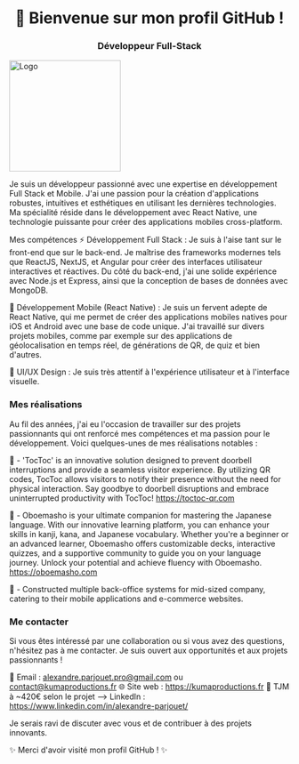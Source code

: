 <h1 align="center">👋 Bienvenue sur mon profil GitHub !</h1>
<h3 align="center">Développeur Full-Stack</h3>

<img align="center" src="https://cdn.discordapp.com/attachments/438805092981014550/1116339860429619210/Illustration2.jpg" alt="Logo" width="200" height="200">

Je suis un développeur passionné avec une expertise en développement Full Stack et Mobile. J'ai une passion pour la création d'applications robustes, intuitives et esthétiques en utilisant les dernières technologies. 
Ma spécialité réside dans le développement avec React Native, une technologie puissante pour créer des applications mobiles cross-platform.

Mes compétences
⚡️ Développement Full Stack : Je suis à l'aise tant sur le front-end que sur le back-end. Je maîtrise des frameworks modernes tels que ReactJS, NextJS, et Angular pour créer des interfaces utilisateur interactives et réactives. Du côté du back-end, j'ai une solide expérience avec Node.js et Express, ainsi que la conception de bases de données avec MongoDB.

📱 Développement Mobile (React Native) : Je suis un fervent adepte de React Native, qui me permet de créer des applications mobiles natives pour iOS et Android avec une base de code unique. J'ai travaillé sur divers projets mobiles, comme par exemple sur des applications de géolocalisation en temps réel, de générations de QR, de quiz et bien d'autres.

🎨 UI/UX Design : Je suis très attentif à l'expérience utilisateur et à l'interface visuelle.

<h3>Mes réalisations</h3>
Au fil des années, j'ai eu l'occasion de travailler sur des projets passionnants qui ont renforcé mes compétences et ma passion pour le développement. Voici quelques-unes de mes réalisations notables :

🚀 - 'TocToc' is an innovative solution designed to prevent doorbell interruptions and provide a seamless visitor experience. 
By utilizing QR codes, TocToc allows visitors to notify their presence without the need for physical interaction. Say goodbye to doorbell disruptions and embrace uninterrupted productivity with TocToc! 
https://toctoc-qr.com

🌟 - Oboemasho is your ultimate companion for mastering the Japanese language. 
With our innovative learning platform, you can enhance your skills in kanji, kana, and Japanese vocabulary. Whether you're a beginner or an advanced learner, Oboemasho offers customizable decks, interactive quizzes, and a supportive community to guide you on your language journey. 
Unlock your potential and achieve fluency with Oboemasho.
https://oboemasho.com

🛒 - Constructed multiple back-office systems for mid-sized company, catering to their mobile applications and e-commerce websites.

<h3>Me contacter</h3>
Si vous êtes intéressé par une collaboration ou si vous avez des questions, n'hésitez pas à me contacter. Je suis ouvert aux opportunités et aux projets passionnants !

📧 Email : alexandre.parjouet.pro@gmail.com ou contact@kumaproductions.fr
🌐 Site web : https://kumaproductions.fr
💼 TJM à ~420€ selon le projet --> LinkedIn : https://www.linkedin.com/in/alexandre-parjouet/

Je serais ravi de discuter avec vous et de contribuer à des projets innovants.

✨ Merci d'avoir visité mon profil GitHub ! ✨
